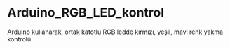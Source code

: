# Arduino_RGB_LED_kontrol
Arduino kullanarak, ortak katotlu RGB ledde kırmızı, yeşil, mavi renk yakma kontrolü.
